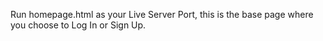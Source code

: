 Run homepage.html as your Live Server Port, this is the base page where you choose to Log In or Sign Up.

